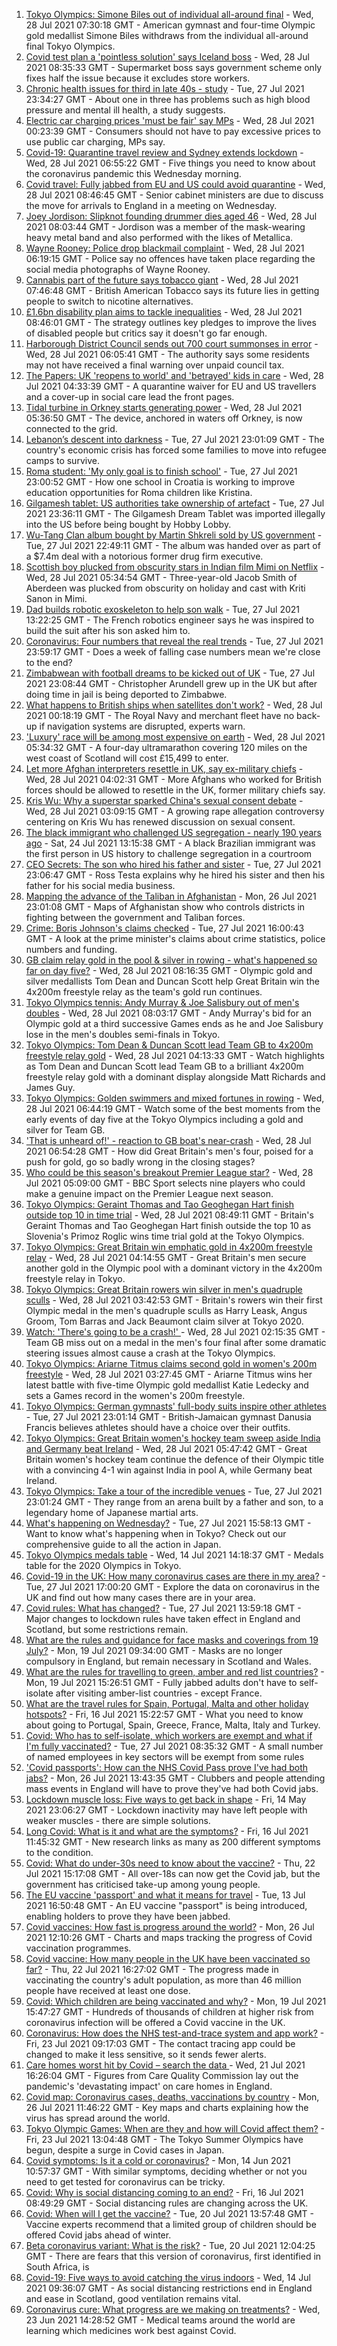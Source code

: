 1. [Tokyo Olympics: Simone Biles out of individual all-around final](https://www.bbc.co.uk/sport/olympics/57973716) - Wed, 28 Jul 2021 07:30:18 GMT - American gymnast and four-time Olympic gold medallist Simone Biles withdraws from the individual all-around final Tokyo Olympics.
2. [Covid test plan a 'pointless solution' says Iceland boss](https://www.bbc.co.uk/news/business-57916620) - Wed, 28 Jul 2021 08:35:33 GMT - Supermarket boss says government scheme only fixes half the issue because it excludes store workers.
3. [Chronic health issues for third in late 40s - study](https://www.bbc.co.uk/news/health-57982476) - Tue, 27 Jul 2021 23:34:27 GMT - About one in three has problems such as high blood pressure and mental ill health, a study suggests.
4. [Electric car charging prices 'must be fair' say MPs](https://www.bbc.co.uk/news/business-57963912) - Wed, 28 Jul 2021 00:23:39 GMT - Consumers should not have to pay excessive prices to use public car charging, MPs say.
5. [Covid-19: Quarantine travel review and Sydney extends lockdown](https://www.bbc.co.uk/news/uk-57990512) - Wed, 28 Jul 2021 06:55:22 GMT - Five things you need to know about the coronavirus pandemic this Wednesday morning.
6. [Covid travel: Fully jabbed from EU and US could avoid quarantine](https://www.bbc.co.uk/news/uk-57992929) - Wed, 28 Jul 2021 08:46:45 GMT - Senior cabinet ministers are due to discuss the move for arrivals to England in a meeting on Wednesday.
7. [Joey Jordison: Slipknot founding drummer dies aged 46](https://www.bbc.co.uk/news/world-us-canada-57993121) - Wed, 28 Jul 2021 08:03:44 GMT - Jordison was a member of the mask-wearing heavy metal band and also performed with the likes of Metallica.
8. [Wayne Rooney: Police drop blackmail complaint](https://www.bbc.co.uk/news/uk-england-manchester-57989881) - Wed, 28 Jul 2021 06:19:15 GMT - Police say no offences have taken place regarding the social media photographs of Wayne Rooney.
9. [Cannabis part of the future says tobacco giant](https://www.bbc.co.uk/news/business-57995285) - Wed, 28 Jul 2021 07:46:48 GMT - British American Tobacco says its future lies in getting people to switch to nicotine alternatives.
10. [£1.6bn disability plan aims to tackle inequalities](https://www.bbc.co.uk/news/disability-57987803) - Wed, 28 Jul 2021 08:46:01 GMT - The strategy outlines key pledges to improve the lives of disabled people but critics say it doesn't go far enough.
11. [Harborough District Council sends out 700 court summonses in error](https://www.bbc.co.uk/news/uk-england-leicestershire-57986682) - Wed, 28 Jul 2021 06:05:41 GMT - The authority says some residents may not have received a final warning over unpaid council tax.
12. [The Papers: UK 'reopens to world' and 'betrayed' kids in care](https://www.bbc.co.uk/news/blogs-the-papers-57992717) - Wed, 28 Jul 2021 04:33:39 GMT - A quarantine waiver for EU and US travellers and a cover-up in social care lead the front pages.
13. [Tidal turbine in Orkney starts generating power](https://www.bbc.co.uk/news/uk-scotland-57991442) - Wed, 28 Jul 2021 05:36:50 GMT - The device, anchored in waters off Orkney, is now connected to the grid.
14. [Lebanon’s descent into darkness](https://www.bbc.co.uk/news/world-middle-east-57988693) - Tue, 27 Jul 2021 23:01:09 GMT - The country's economic crisis has forced some families to move into refugee camps to survive.
15. [Roma student: 'My only goal is to finish school'](https://www.bbc.co.uk/news/world-europe-57978365) - Tue, 27 Jul 2021 23:00:52 GMT - How one school in Croatia is working to improve education opportunities for Roma children like Kristina.
16. [Gilgamesh tablet: US authorities take ownership of artefact](https://www.bbc.co.uk/news/world-us-canada-57992957) - Tue, 27 Jul 2021 23:36:11 GMT - The Gilgamesh Dream Tablet was imported illegally into the US before being bought by Hobby Lobby.
17. [Wu-Tang Clan album bought by Martin Shkreli sold by US government](https://www.bbc.co.uk/news/world-us-canada-57992807) - Tue, 27 Jul 2021 22:49:11 GMT - The album was handed over as part of a $7.4m deal with a notorious former drug firm executive.
18. [Scottish boy plucked from obscurity stars in Indian film Mimi on Netflix](https://www.bbc.co.uk/news/uk-scotland-north-east-orkney-shetland-57983621) - Wed, 28 Jul 2021 05:34:54 GMT - Three-year-old Jacob Smith of Aberdeen was plucked from obscurity on holiday and cast with Kriti Sanon in Mimi.
19. [Dad builds robotic exoskeleton to help son walk](https://www.bbc.co.uk/news/world-europe-57985857) - Tue, 27 Jul 2021 13:22:25 GMT - The French robotics engineer says he was inspired to build the suit after his son asked him to.
20. [Coronavirus: Four numbers that reveal the real trends](https://www.bbc.co.uk/news/health-57984170) - Tue, 27 Jul 2021 23:59:17 GMT - Does a week of falling case numbers mean we're close to the end?
21. [Zimbabwean with football dreams to be kicked out of UK](https://www.bbc.co.uk/news/world-africa-57917683) - Tue, 27 Jul 2021 23:08:44 GMT - Christopher Arundell grew up in the UK but after doing time in jail is being deported to Zimbabwe.
22. [What happens to British ships when satellites don't work?](https://www.bbc.co.uk/news/uk-politics-57440787) - Wed, 28 Jul 2021 00:18:19 GMT - The Royal Navy and merchant fleet have no back-up if navigation systems are disrupted, experts warn.
23. ['Luxury' race will be among most expensive on earth](https://www.bbc.co.uk/news/uk-scotland-57975285) - Wed, 28 Jul 2021 05:34:32 GMT - A four-day ultramarathon covering 120 miles on the west coast of Scotland will cost £15,499 to enter.
24. [Let more Afghan interpreters resettle in UK, say ex-military chiefs](https://www.bbc.co.uk/news/uk-57990020) - Wed, 28 Jul 2021 04:02:31 GMT - More Afghans who worked for British forces should be allowed to resettle in the UK, former military chiefs say.
25. [Kris Wu: Why a superstar sparked China's sexual consent debate](https://www.bbc.co.uk/news/world-asia-china-57938328) - Wed, 28 Jul 2021 03:09:15 GMT - A growing rape allegation controversy centering on Kris Wu has renewed discussion on sexual consent.
26. [The black immigrant who challenged US segregation - nearly 190 years ago](https://www.bbc.co.uk/news/world-us-canada-57946802) - Sat, 24 Jul 2021 13:15:38 GMT - A black Brazilian immigrant was the first person in US history to challenge segregation in a courtroom
27. [CEO Secrets: The son who hired his father and sister](https://www.bbc.co.uk/news/business-57968798) - Tue, 27 Jul 2021 23:06:47 GMT - Ross Testa explains why he hired his sister and then his father for his social media business.
28. [Mapping the advance of the Taliban in Afghanistan](https://www.bbc.co.uk/news/world-asia-57933979) - Mon, 26 Jul 2021 23:01:08 GMT - Maps of Afghanistan show who controls districts in fighting between the government and Taliban forces.
29. [Crime: Boris Johnson's claims checked](https://www.bbc.co.uk/news/57987932) - Tue, 27 Jul 2021 16:00:43 GMT - A look at the prime minister's claims about crime statistics, police numbers and funding.
30. [GB claim relay gold in the pool & silver in rowing - what's happened so far on day five?](https://www.bbc.co.uk/sport/olympics/57993948) - Wed, 28 Jul 2021 08:16:35 GMT - Olympic gold and silver medallists Tom Dean and Duncan Scott help Great Britain win the 4x200m freestyle relay as the team's gold run continues.
31. [Tokyo Olympics tennis: Andy Murray & Joe Salisbury out of men's doubles](https://www.bbc.co.uk/sport/olympics/57994553) - Wed, 28 Jul 2021 08:03:17 GMT - Andy Murray's bid for an Olympic gold at a third successive Games ends as he and Joe Salisbury lose in the men's doubles semi-finals in Tokyo.
32. [Tokyo Olympics: Tom Dean & Duncan Scott lead Team GB to 4x200m freestyle relay gold](https://www.bbc.co.uk/sport/av/olympics/57993136) - Wed, 28 Jul 2021 04:13:33 GMT - Watch highlights as Tom Dean and Duncan Scott lead Team GB to a brilliant 4x200m freestyle relay gold with a dominant display alongside Matt Richards and James Guy.
33. [Tokyo Olympics: Golden swimmers and mixed fortunes in rowing](https://www.bbc.co.uk/sport/av/olympics/57995395) - Wed, 28 Jul 2021 06:44:19 GMT - Watch some of the best moments from the early events of day five at the Tokyo Olympics including a gold and silver for Team GB.
34. ['That is unheard of!' - reaction to GB boat's near-crash](https://www.bbc.co.uk/sport/olympics/57993952) - Wed, 28 Jul 2021 06:54:28 GMT - How did Great Britain's men's four, poised for a push for gold, go so badly wrong in the closing stages?
35. [Who could be this season's breakout Premier League star?](https://www.bbc.co.uk/sport/football/57920804) - Wed, 28 Jul 2021 05:09:00 GMT - BBC Sport selects nine players who could make a genuine impact on the Premier League next season.
36. [Tokyo Olympics: Geraint Thomas and Tao Geoghegan Hart finish outside top 10 in time trial](https://www.bbc.co.uk/sport/olympics/57986021) - Wed, 28 Jul 2021 08:49:11 GMT - Britain's Geraint Thomas and Tao Geoghegan Hart finish outside the top 10 as Slovenia's Primoz Roglic wins time trial gold at the Tokyo Olympics.
37. [Tokyo Olympics: Great Britain win emphatic gold in 4x200m freestyle relay](https://www.bbc.co.uk/sport/olympics/57993545) - Wed, 28 Jul 2021 04:14:55 GMT - Great Britain's men secure another gold in the Olympic pool with a dominant victory in the 4x200m freestyle relay in Tokyo.
38. [Tokyo Olympics: Great Britain rowers win silver in men's quadruple sculls](https://www.bbc.co.uk/sport/olympics/57993357) - Wed, 28 Jul 2021 03:42:53 GMT - Britain's rowers win their first Olympic medal in the men's quadruple sculls as Harry Leask, Angus Groom, Tom Barras and Jack Beaumont claim silver at Tokyo 2020.
39. [Watch: 'There's going to be a crash!' ](https://www.bbc.co.uk/sport/av/olympics/57993587) - Wed, 28 Jul 2021 02:15:35 GMT - Team GB miss out on a medal in the men's four final after some dramatic steering issues almost cause a crash at the Tokyo Olympics.
40. [Tokyo Olympics: Ariarne Titmus claims second gold in women's 200m freestyle](https://www.bbc.co.uk/sport/olympics/57993537) - Wed, 28 Jul 2021 03:27:45 GMT - Ariarne Titmus wins her latest battle with five-time Olympic gold medallist Katie Ledecky and sets a Games record in the women's 200m freestyle.
41. [Tokyo Olympics: German gymnasts' full-body suits inspire other athletes](https://www.bbc.co.uk/news/world-57978134) - Tue, 27 Jul 2021 23:01:14 GMT - British-Jamaican gymnast Danusia Francis believes athletes should have a choice over their outfits.
42. [Tokyo Olympics: Great Britain women's hockey team sweep aside India and Germany beat Ireland](https://www.bbc.co.uk/sport/olympics/57993477) - Wed, 28 Jul 2021 05:47:42 GMT - Great Britain women's hockey team continue the defence of their Olympic title with a convincing 4-1 win against India in pool A, while Germany beat Ireland.
43. [Tokyo Olympics: Take a tour of the incredible venues](https://www.bbc.co.uk/news/world-asia-57981049) - Tue, 27 Jul 2021 23:01:24 GMT - They range from an arena built by a father and son, to a legendary home of Japanese martial arts.
44. [What's happening on Wednesday?](https://www.bbc.co.uk/sport/olympics/57778808) - Tue, 27 Jul 2021 15:58:13 GMT - Want to know what's happening when in Tokyo? Check out our comprehensive guide to all the action in Japan.
45. [Tokyo Olympics medals table](https://www.bbc.co.uk/sport/olympics/57836709) - Wed, 14 Jul 2021 14:18:37 GMT - Medals table for the 2020 Olympics in Tokyo.
46. [Covid-19 in the UK: How many coronavirus cases are there in my area?](https://www.bbc.co.uk/news/uk-51768274) - Tue, 27 Jul 2021 17:00:20 GMT - Explore the data on coronavirus in the UK and find out how many cases there are in your area.
47. [Covid rules: What has changed?](https://www.bbc.co.uk/news/explainers-52530518) - Tue, 27 Jul 2021 13:59:18 GMT - Major changes to lockdown rules have taken effect in England and Scotland, but some restrictions remain.
48. [What are the rules and guidance for face masks and coverings from 19 July?](https://www.bbc.co.uk/news/health-51205344) - Mon, 19 Jul 2021 09:34:00 GMT - Masks are no longer compulsory in England, but remain necessary in Scotland and Wales.
49. [What are the rules for travelling to green, amber and red list countries?](https://www.bbc.co.uk/news/explainers-52544307) - Mon, 19 Jul 2021 15:26:51 GMT - Fully jabbed adults don't have to self-isolate after visiting amber-list countries - except France.
50. [What are the travel rules for Spain, Portugal, Malta and other holiday hotspots?](https://www.bbc.co.uk/news/explainers-56997931) - Fri, 16 Jul 2021 15:22:57 GMT - What you need to know about going to Portugal, Spain, Greece, France, Malta, Italy and Turkey.
51. [Covid: Who has to self-isolate, which workers are exempt and what if I'm fully vaccinated?](https://www.bbc.co.uk/news/explainers-54239922) - Tue, 27 Jul 2021 08:35:32 GMT - A small number of named employees in key sectors will be exempt from some rules
52. ['Covid passports': How can the NHS Covid Pass prove I've had both jabs?](https://www.bbc.co.uk/news/explainers-55718553) - Mon, 26 Jul 2021 13:43:35 GMT - Clubbers and people attending mass events in England will have to prove they've had both Covid jabs.
53. [Lockdown muscle loss: Five ways to get back in shape](https://www.bbc.co.uk/news/uk-56887390) - Fri, 14 May 2021 23:06:27 GMT - Lockdown inactivity may have left people with weaker muscles - there are simple solutions.
54. [Long Covid: What is it and what are the symptoms?](https://www.bbc.co.uk/news/health-57833394) - Fri, 16 Jul 2021 11:45:32 GMT - New research links as many as 200 different symptoms to the condition.
55. [Covid: What do under-30s need to know about the vaccine?](https://www.bbc.co.uk/news/health-57273875) - Thu, 22 Jul 2021 15:17:08 GMT - All over-18s can now get the Covid jab, but the government has criticised take-up among young people.
56. [The EU vaccine 'passport' and what it means for travel](https://www.bbc.co.uk/news/explainers-57665765) - Tue, 13 Jul 2021 16:50:48 GMT - An EU vaccine "passport" is being introduced, enabling holders to prove they have been jabbed.
57. [Covid vaccines: How fast is progress around the world?](https://www.bbc.co.uk/news/world-56237778) - Mon, 26 Jul 2021 12:10:26 GMT - Charts and maps tracking the progress of Covid vaccination programmes.
58. [Covid vaccine: How many people in the UK have been vaccinated so far?](https://www.bbc.co.uk/news/health-55274833) - Thu, 22 Jul 2021 16:27:02 GMT - The progress made in vaccinating the country's adult population, as more than 46 million people have received at least one dose.
59. [Covid: Which children are being vaccinated and why?](https://www.bbc.co.uk/news/health-57888429) - Mon, 19 Jul 2021 15:47:27 GMT - Hundreds of thousands of children at higher risk from coronavirus infection will be offered a Covid vaccine in the UK.
60. [Coronavirus: How does the NHS test-and-trace system and app work?](https://www.bbc.co.uk/news/explainers-52442754) - Fri, 23 Jul 2021 09:17:03 GMT - The contact tracing app could be changed to make it less sensitive, so it sends fewer alerts.
61. [Care homes worst hit by Covid – search the data ](https://www.bbc.co.uk/news/uk-politics-57905821) - Wed, 21 Jul 2021 16:26:04 GMT - Figures from Care Quality Commission lay out the pandemic's 'devastating impact' on care homes in England.
62. [Covid map: Coronavirus cases, deaths, vaccinations by country](https://www.bbc.co.uk/news/world-51235105) - Mon, 26 Jul 2021 11:46:22 GMT - Key maps and charts explaining how the virus has spread around the world.
63. [Tokyo Olympic Games: When are they and how will Covid affect them?](https://www.bbc.co.uk/news/world-asia-57240044) - Fri, 23 Jul 2021 13:04:48 GMT - The Tokyo Summer Olympics have begun, despite a surge in Covid cases in Japan.
64. [Covid symptoms: Is it a cold or coronavirus?](https://www.bbc.co.uk/news/health-54145299) - Mon, 14 Jun 2021 10:57:37 GMT - With similar symptoms, deciding whether or not you need to get tested for coronavirus can be tricky.
65. [Covid: Why is social distancing coming to an end?](https://www.bbc.co.uk/news/uk-51506729) - Fri, 16 Jul 2021 08:49:29 GMT - Social distancing rules are changing across the UK.
66. [Covid: When will I get the vaccine?](https://www.bbc.co.uk/news/health-55045639) - Tue, 20 Jul 2021 13:57:48 GMT - Vaccine experts recommend that a limited group of children should be offered Covid jabs ahead of winter.
67. [Beta coronavirus variant: What is the risk?](https://www.bbc.co.uk/news/health-55534727) - Tue, 20 Jul 2021 12:04:25 GMT - There are fears that this version of coronavirus, first identified in South Africa, is
68. [Covid-19: Five ways to avoid catching the virus indoors](https://www.bbc.co.uk/news/explainers-53917432) - Wed, 14 Jul 2021 09:36:07 GMT - As social distancing restrictions end in England and ease in Scotland, good ventilation remains vital.
69. [Coronavirus cure: What progress are we making on treatments?](https://www.bbc.co.uk/news/health-52354520) - Wed, 23 Jun 2021 14:28:52 GMT - Medical teams around the world are learning which medicines work best against Covid.
